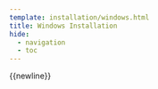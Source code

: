 ```yaml
---
template: installation/windows.html
title: Windows Installation
hide:
  - navigation
  - toc
---
```


{{newline}}